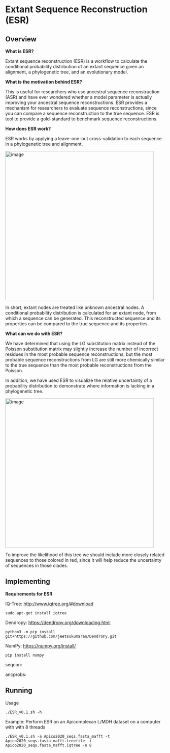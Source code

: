# Extant Sequence Reconstruction (ESR)

## Overview

**What is ESR?**

Extant sequence reconstruction (ESR) is a workflow to calculate the conditional probability distribution of an extant sequence given an alignment, a phylogenetic tree, and an evolutionary model.

**What is the motivation behind ESR?**

This is useful for researchers who use ancestral sequence reconstruction (ASR) and have ever wondered whether a model parameter is actually improving your ancestral sequence reconstructions. ESR provides a mechanism for researchers to evaluate sequence reconstructions, since you can compare a sequence reconstruction to the true sequence. ESR is tool to provide a gold-standard to benchmark sequence reconstructions.

**How does ESR work?**

ESR works by applying a leave-one-out cross-validation to each sequence in a phylogenetic tree and alignment.  

<img width="468" alt="image" src="https://user-images.githubusercontent.com/111892527/186263175-50b87311-8f82-41c4-97ca-de61cababddd.png">

In short, extant nodes are treated like unknown ancestral nodes. A conditional probability distribution is calculated for an extant node, from which a sequence can be generated. This reconstructed sequence and its properties can be compared to the true sequence and its properties. 

**What can we do with ESR?**

We have determined that using the LG substitution matrix instead of the Poisson substitution matrix may slightly increase the number of incorrect residues in the most probable sequence reconstructions, but the most probable sequence reconstructions from LG are still more chemically similar to the true sequence than the most probable reconstructions from the Poisson.

In addition, we have used ESR to visualize the relative uncertainty of a probability distribution to demonstrate where information is lacking in a phylogenetic tree. 

<img width="468" alt="image" src="https://user-images.githubusercontent.com/111892527/186267196-de75a0f4-2dc9-4665-8c44-554634edffc0.png">

To improve the likelihood of this tree we should include more closely related sequences to those colored in red, since it will help reduce the uncertainty of sequences in those clades.

## Implementing

**Requirements for ESR**

IQ-Tree: http://www.iqtree.org/#download
```
sudo apt-get install iqtree
```

Dendropy: https://dendropy.org/downloading.html
```
python3 -m pip install git+https://github.com/jeetsukumaran/DendroPy.git
```

NumPy: https://numpy.org/install/
```
pip install numpy
```

seqcon: 

ancprobs:

## Running

Usage
```
./ESR_v0.1.sh -h 
```

Example: Perform ESR on an Apicomplexan L/MDH dataset on a computer with with 8 threads
```
./ESR_v0.1.sh -a Apico2020_seqs.fasta_mafft -t Apico2020_seqs.fasta_mafft.treefile -i Apico2020_seqs.fasta_mafft.iqtree -n 8
```
